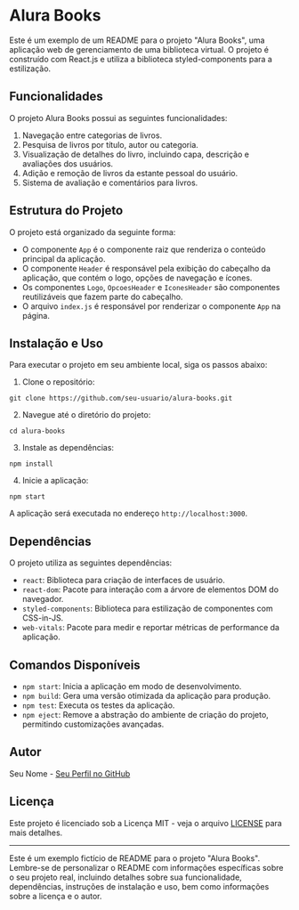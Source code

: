 # Alura Books

Este é um exemplo de um README para o projeto "Alura Books", uma aplicação web de gerenciamento de uma biblioteca virtual. O projeto é construído com React.js e utiliza a biblioteca styled-components para a estilização.

## Funcionalidades

O projeto Alura Books possui as seguintes funcionalidades:

1. Navegação entre categorias de livros.
2. Pesquisa de livros por título, autor ou categoria.
3. Visualização de detalhes do livro, incluindo capa, descrição e avaliações dos usuários.
4. Adição e remoção de livros da estante pessoal do usuário.
5. Sistema de avaliação e comentários para livros.

## Estrutura do Projeto

O projeto está organizado da seguinte forma:

- O componente `App` é o componente raiz que renderiza o conteúdo principal da aplicação.
- O componente `Header` é responsável pela exibição do cabeçalho da aplicação, que contém o logo, opções de navegação e ícones.
- Os componentes `Logo`, `OpcoesHeader` e `IconesHeader` são componentes reutilizáveis que fazem parte do cabeçalho.
- O arquivo `index.js` é responsável por renderizar o componente `App` na página.

## Instalação e Uso

Para executar o projeto em seu ambiente local, siga os passos abaixo:

1. Clone o repositório:
```
git clone https://github.com/seu-usuario/alura-books.git
```

2. Navegue até o diretório do projeto:
```
cd alura-books
```

3. Instale as dependências:
```
npm install
```

4. Inicie a aplicação:
```
npm start
```

A aplicação será executada no endereço `http://localhost:3000`.

## Dependências

O projeto utiliza as seguintes dependências:

- `react`: Biblioteca para criação de interfaces de usuário.
- `react-dom`: Pacote para interação com a árvore de elementos DOM do navegador.
- `styled-components`: Biblioteca para estilização de componentes com CSS-in-JS.
- `web-vitals`: Pacote para medir e reportar métricas de performance da aplicação.

## Comandos Disponíveis

- `npm start`: Inicia a aplicação em modo de desenvolvimento.
- `npm build`: Gera uma versão otimizada da aplicação para produção.
- `npm test`: Executa os testes da aplicação.
- `npm eject`: Remove a abstração do ambiente de criação do projeto, permitindo customizações avançadas.

## Autor

Seu Nome - [Seu Perfil no GitHub](https://github.com/seu-usuario)

## Licença

Este projeto é licenciado sob a Licença MIT - veja o arquivo [LICENSE](LICENSE) para mais detalhes.

---

Este é um exemplo fictício de README para o projeto "Alura Books". Lembre-se de personalizar o README com informações específicas sobre o seu projeto real, incluindo detalhes sobre sua funcionalidade, dependências, instruções de instalação e uso, bem como informações sobre a licença e o autor.



